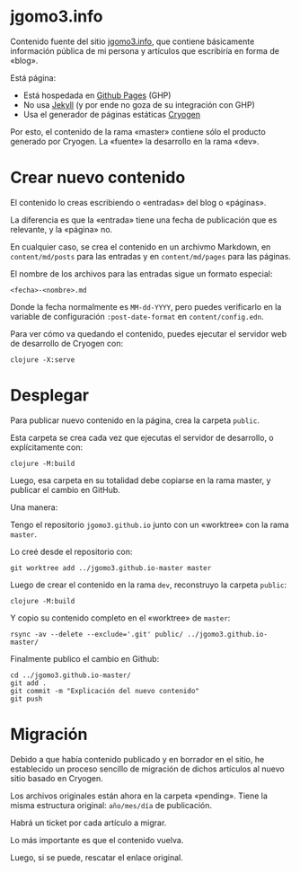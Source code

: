 # jgomo3.info

Contenido fuente del sitio [jgomo3.info](http://jgomo3.info/), que
contiene básicamente información pública de mi persona y artículos que
escribiría en forma de «blog».

Está página:

 - Está hospedada en [Github Pages](https://pages.github.com/) (GHP)
 - No usa [Jekyll](https://jekyllrb.com/) (y por ende no goza de su
   integración con GHP)
 - Usa el generador de páginas estáticas
   [Cryogen](http://cryogenweb.org/)
 
Por esto, el contenido de la rama «master» contiene sólo el producto
generado por Cryogen. La «fuente» la desarrollo en la rama «dev».

# Crear nuevo contenido

El contenido lo creas escribiendo o «entradas» del blog o «páginas».

La diferencia es que la «entrada» tiene una fecha de publicación que
es relevante, y la «página» no.

En cualquier caso, se crea el contenido en un archivmo Markdown, en
`content/md/posts` para las entradas y en `content/md/pages` para las
páginas.

El nombre de los archivos para las entradas sigue un formato especial:

`<fecha>-<nombre>.md`

Donde la fecha normalmente es `MM-dd-YYYY`, pero puedes verificarlo en
la variable de configuración `:post-date-format` en
`content/config.edn`.

Para ver cómo va quedando el contenido, puedes ejecutar el servidor
web de desarrollo de Cryogen con:

```
clojure -X:serve
```

# Desplegar

Para publicar nuevo contenido en la página, crea la carpeta `public`.

Esta carpeta se crea cada vez que ejecutas el servidor de desarrollo,
o explícitamente con:

```shell
clojure -M:build
```

Luego, esa carpeta en su totalidad debe copiarse en la rama master, y
publicar el cambio en GitHub.

Una manera:

Tengo el repositorio `jgomo3.github.io` junto con un «worktree» con la
rama `master`.

Lo creé desde el repositorio con:

```shell
git worktree add ../jgomo3.github.io-master master
```

Luego de crear el contenido en la rama `dev`, reconstruyo la carpeta `public`:

```shell
clojure -M:build
```

Y copio su contenido completo en el «worktree» de `master`:

```shell
rsync -av --delete --exclude='.git' public/ ../jgomo3.github.io-master/
```

Finalmente publico el cambio en Github:

```shell
cd ../jgomo3.github.io-master/
git add .
git commit -m "Explicación del nuevo contenido"
git push
```

# Migración

Debido a que había contenido publicado y en borrador en el sitio, he
establecido un proceso sencillo de migración de dichos artículos al
nuevo sitio basado en Cryogen.

Los archivos originales están ahora en la carpeta «pending». Tiene la
misma estructura original: `año/mes/día` de publicación.

Habrá un ticket por cada artículo a migrar.

Lo más importante es que el contenido vuelva.

Luego, si se puede, rescatar el enlace original.
